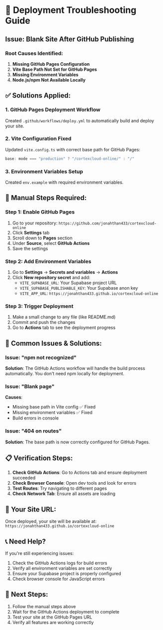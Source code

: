 # 🚀 Deployment Troubleshooting Guide

## Issue: Blank Site After GitHub Publishing

### Root Causes Identified:
1. **Missing GitHub Pages Configuration**
2. **Vite Base Path Not Set for GitHub Pages**
3. **Missing Environment Variables**
4. **Node.js/npm Not Available Locally**

## ✅ Solutions Applied:

### 1. GitHub Pages Deployment Workflow
Created `.github/workflows/deploy.yml` to automatically build and deploy your site.

### 2. Vite Configuration Fixed
Updated `vite.config.ts` with correct base path for GitHub Pages:
```typescript
base: mode === "production" ? "/cortexcloud-online/" : "/"
```

### 3. Environment Variables Setup
Created `env.example` with required environment variables.

## 🔧 Manual Steps Required:

### Step 1: Enable GitHub Pages
1. Go to your repository: `https://github.com/jonahthan433/cortexcloud-online`
2. Click **Settings** tab
3. Scroll down to **Pages** section
4. Under **Source**, select **GitHub Actions**
5. Save the settings

### Step 2: Add Environment Variables
1. Go to **Settings** → **Secrets and variables** → **Actions**
2. Click **New repository secret** and add:
   - `VITE_SUPABASE_URL`: Your Supabase project URL
   - `VITE_SUPABASE_PUBLISHABLE_KEY`: Your Supabase anon key
   - `VITE_APP_URL`: `https://jonahthan433.github.io/cortexcloud-online`

### Step 3: Trigger Deployment
1. Make a small change to any file (like README.md)
2. Commit and push the changes
3. Go to **Actions** tab to see the deployment progress

## 🐛 Common Issues & Solutions:

### Issue: "npm not recognized"
**Solution**: The GitHub Actions workflow will handle the build process automatically. You don't need npm locally for deployment.

### Issue: "Blank page"
**Causes**:
- Missing base path in Vite config ✅ Fixed
- Missing environment variables ✅ Fixed
- Build errors in console

### Issue: "404 on routes"
**Solution**: The base path is now correctly configured for GitHub Pages.

## 📋 Verification Steps:

1. **Check GitHub Actions**: Go to Actions tab and ensure deployment succeeded
2. **Check Browser Console**: Open dev tools and look for errors
3. **Test Routes**: Try navigating to different pages
4. **Check Network Tab**: Ensure all assets are loading

## 🔗 Your Site URL:
Once deployed, your site will be available at:
`https://jonahthan433.github.io/cortexcloud-online`

## 📞 Need Help?
If you're still experiencing issues:
1. Check the GitHub Actions logs for build errors
2. Verify all environment variables are set correctly
3. Ensure your Supabase project is properly configured
4. Check browser console for JavaScript errors

## 🎯 Next Steps:
1. Follow the manual steps above
2. Wait for the GitHub Actions deployment to complete
3. Test your site at the GitHub Pages URL
4. Verify all features are working correctly
